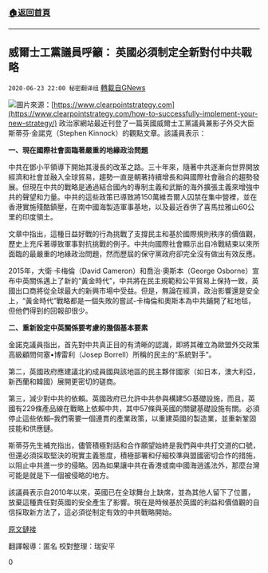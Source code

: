 ###  [:house:返回首頁](https://github.com/ourhimalayas/txt)
---

## 威爾士工黨議員呼籲： 英國必須制定全新對付中共戰略
`2020-06-23 22:00 秘密翻译组` [轉載自GNews](https://gnews.org/zh-hant/243561/)

![](https://s3.amazonaws.com/gnews-media-offload/wp-content/uploads/2020/06/23215448/Picture-1-105.png)圖片來源：[https://www.clearpointstrategy.com](https://www.clearpointstrategy.com/how-to-successfully-implement-your-new-strategy/)
政治家網站最近刊登了一篇英國威爾士工黨議員兼影子外交大臣斯蒂芬·金諾克（Stephen Kinnock）的觀點文章。該議員表示：

**一、現在國際社會面臨著嚴重的地緣政治問題**

中共在鄧小平領導下開始其漫長的改革之路。三十年來，隨著中共逐漸向世界開放經濟和社會並融入全球貿易，趨勢一直是朝著持續增長和與國際社會融合的趨勢發展。但現在中共的戰略是通過結合國內的專制主義和武斷的海外擴張主義來增強中共的聲望和力量。中共的這些政策已導致將150萬維吾爾人囚禁在集中營裡，並在香港實施殘酷鎮壓，在南中國海製造軍事基地，以及最近吞併了喜馬拉雅山60公里的印度領土。

文章中指出，這種日益好戰的行為挑戰了支撐民主和基於國際規則秩序的價值觀，歷史上充斥著導致軍事對抗挑戰的例子。中共向國際社會顯示出自冷戰結束以來所面臨的最嚴重的地緣政治問題，然而歷屆的保守黨政府卻完全沒有做出有效反應。

2015年，大衛·卡梅倫（David Cameron）和喬治·奧斯本（George Osborne）宣布中英關係邁上了新的“黃金時代”，中共將在民主規範和公平貿易上保持一致，英國出口商將從全球最大的新興市場中受益。但是，無論在經濟，政治影響還是安全上，“黃金時代”戰略都是一個失敗的嘗試-卡梅倫和奧斯本為中共鋪開了紅地毯，但他們得到的回報卻很少。

**二、重新設定中英關係要考慮的幾個基本要素**

金諾克議員指出，首先對中共真正目的有清晰的認識，即將其確立為歐盟外交政策高級顧問何塞•博雷利（Josep Borrell）所稱的民主的“系統對手”。

第二，英國政府應建議北約成員國與該地區的民主夥伴國家（如日本，澳大利亞，新西蘭和韓國）展開更密切的磋商。

第三，減少對中共的依賴。英國政府已允許中共參與構建5G基礎設施，而且，英國有229條產品線在戰略上依賴中共，其中57條與英國的關鍵基礎設施有關。必須停止這些依賴–我們需要一個連貫的產業政策，以重建英國的製造業，並重新鞏固技能和供應鏈。

斯蒂芬先生補充指出，儘管積極對話和合作願望始終是我們與中共打交道的口號，但還必須採取堅決的現實主義態度，積極部署和仔細校準與盟國密切合作的措施，以阻止中共進一步的侵略。因為如果讓中共在香港或南中國海逍遙法外，那麼台灣可能是就是下一個被侵略的地方。

該議員表示自2010年以來，英國已在全球舞台上缺席，並為其他人留下了位置，放棄這種責任對英國的安全產生了影響。現在是時候基於英國的利益和價值觀的自信採取新方法了，這必須從制定有效的中共戰略開始。

[原文鏈接](https://www.politicshome.com/thehouse/article/britain-must-reassert-its-values-and-interests-on-the-global-stage-starting-with-a-new-china-strategy)

翻譯報導：匿名
校對整理：瑞安平

0
